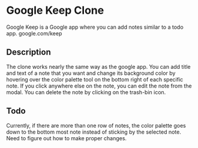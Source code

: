 # Google Keep Clone
Google Keep is a Google app where you can add notes similar to a todo app.
google.com/keep

## Description
The clone works nearly the same way as the google app.
You can add title and text of a note that you want and 
change its background color by hovering over
the color palette tool on the bottom right of each specific note.
If you click anywhere else on the note, you can edit the note from the modal.
You can delete the note by clicking on the trash-bin icon.

## Todo
Currently, if there are more than one row of notes,
the color palette goes down to the bottom most note instead of sticking by the selected note.
Need to figure out how to make proper changes.
